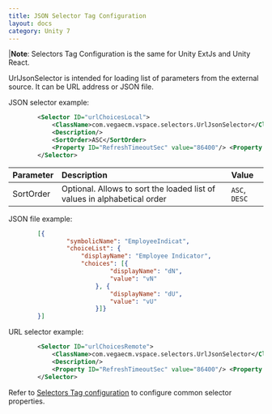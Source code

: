 ```yaml
---
title: JSON Selector Tag Configuration
layout: docs
category: Unity 7
---
```

|**Note**: Selectors Tag Configuration is the same for Unity ExtJs and Unity React.

UrlJsonSelector is intended for loading list of parameters from the external source. It can be URL address or JSON file.

JSON selector example:
```xml
        <Selector ID="urlChoicesLocal"> 
            <ClassName>com.vegaecm.vspace.selectors.UrlJsonSelector</ClassName> 
            <Description/> 
            <SortOrder>ASC</SortOrder>
            <Property ID="RefreshTimeoutSec" value="86400"/> <Property ID="Url" value="file:///D:/Claims_PropertyData.json"/> 
        </Selector>
```

|Parameter|Description|Value|
|:--------|:----------|:----|
|SortOrder|Optional. Allows to sort the loaded list of values in alphabetical order |`ASC`, `DESC`|

JSON file example:
```json
        [{
                "symbolicName": "EmployeeIndicat",
                "choiceList": {
                    "displayName": "Employee Indicator",
                    "choices": [{
                            "displayName": "dN",
                            "value": "vN"
                        }, {
                            "displayName": "dU",
                            "value": "vU"
                        }]}
        }]  
```

URL selector example:
```xml
        <Selector ID="urlChoicesRemote"> 
            <ClassName>com.vegaecm.vspace.selectors.UrlJsonSelector</ClassName> 
            <Description/> 
            <Property ID="RefreshTimeoutSec" value="86400"/> <Property ID="Url" value="http://localhost:9080/vu/static/Claims_PropertyData.json"/> 
        </Selector>
```

Refer to [Selectors Tag configuration](../selectors-tag#common-selector-properties) to configure common selector properties.